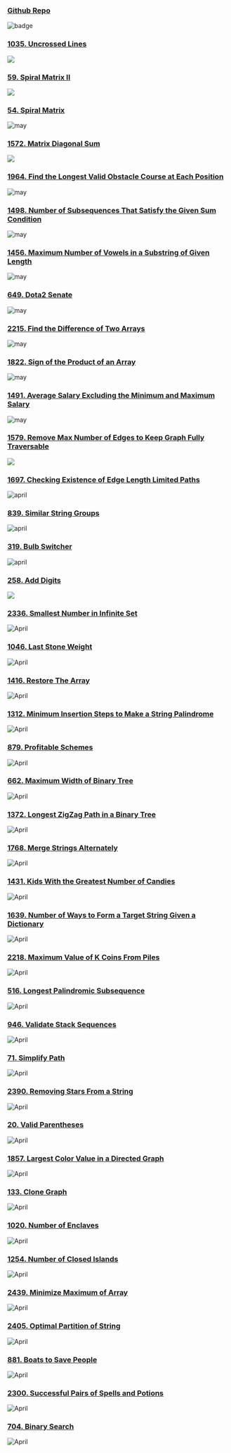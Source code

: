 ### [Github Repo](https://github.com/vishxm/leetcoding-challenge)

![badge](april/2023-04.gif)

### [1035. Uncrossed Lines](https://leetcode.com/problems/uncrossed-lines/description/)
![](may/maxUncrossedLines.png)

### [59. Spiral Matrix II](https://leetcode.com/problems/spiral-matrix-ii/description/)
![](may/generateMatrix.png)

### [54. Spiral Matrix](https://leetcode.com/problems/spiral-matrix/description/)
![may](may/spiralOrder.png)

### [1572. Matrix Diagonal Sum](https://leetcode.com/problems/matrix-diagonal-sum/description/)
![](may/diagonalSum.png)

### [1964. Find the Longest Valid Obstacle Course at Each Position](https://leetcode.com/problems/find-the-longest-valid-obstacle-course-at-each-position/description/)
![may](may/longestObstacleCourseAtEachPosition.png)

### [1498. Number of Subsequences That Satisfy the Given Sum Condition](https://leetcode.com/problems/number-of-subsequences-that-satisfy-the-given-sum-condition/description/)
![may](may/numSubseq.png)

### [1456. Maximum Number of Vowels in a Substring of Given Length](https://leetcode.com/problems/maximum-number-of-vowels-in-a-substring-of-given-length/description/)
![may](may/maxVowels.png)

### [649. Dota2 Senate](https://leetcode.com/problems/dota2-senate/description/)
![may](may/predictPartyVictory.png)

### [2215. Find the Difference of Two Arrays](https://leetcode.com/problems/find-the-difference-of-two-arrays/description/)
![may](may/findDifference.png)

### [1822. Sign of the Product of an Array](https://leetcode.com/problems/sign-of-the-product-of-an-array/description/)
![may](may/signOfProductOfArray.png)

### [1491. Average Salary Excluding the Minimum and Maximum Salary](https://leetcode.com/problems/average-salary-excluding-the-minimum-and-maximum-salary/description/)
![may](may/average.png)

### [1579. Remove Max Number of Edges to Keep Graph Fully Traversable](https://leetcode.com/problems/remove-max-number-of-edges-to-keep-graph-fully-traversable/description/)
![](april/maxNumEdgesToRemove.png)

### [1697. Checking Existence of Edge Length Limited Paths](https://leetcode.com/problems/checking-existence-of-edge-length-limited-paths/description/)
![april](april/distanceLimitedPathsExist.png)

### [839. Similar String Groups](https://leetcode.com/problems/similar-string-groups/)
![april](april/numSimilarGroups.png)

### [319. Bulb Switcher](https://leetcode.com/problems/bulb-switcher/description/)
![april](april/bulbSwitch.png)

### [258. Add Digits](https://leetcode.com/problems/add-digits/description/)
![](april/addDigits.png)

### [2336. Smallest Number in Infinite Set](https://leetcode.com/problems/smallest-number-in-infinite-set/)
![April](april/SmallestInfiniteSet.png)

### [1046. Last Stone Weight](https://leetcode.com/problems/last-stone-weight/)
![April](april/lastStoneWeight.png)

### [1416. Restore The Array](https://leetcode.com/problems/restore-the-array/description/)
![April](april/numberOfArrays.png)

### [1312. Minimum Insertion Steps to Make a String Palindrome](https://leetcode.com/problems/minimum-insertion-steps-to-make-a-string-palindrome/)
![April](april/minInsertions.png)

### [879. Profitable Schemes](https://leetcode.com/problems/profitable-schemes/)
![April](april/profitableSchemes.png)

### [662. Maximum Width of Binary Tree](https://leetcode.com/problems/maximum-width-of-binary-tree/)
![April](april/widthOfBinaryTree.png)

### [1372. Longest ZigZag Path in a Binary Tree](https://leetcode.com/problems/longest-zigzag-path-in-a-binary-tree/)
![April](april/longestZigZag.png)

### [1768. Merge Strings Alternately](https://leetcode.com/problems/merge-strings-alternately/description/)
![April](april/mergeAlternately.png)

### [1431. Kids With the Greatest Number of Candies](https://leetcode.com/problems/kids-with-the-greatest-number-of-candies/description/)
![April](april/kidsWithCandies.png)

### [1639. Number of Ways to Form a Target String Given a Dictionary](https://leetcode.com/problems/number-of-ways-to-form-a-target-string-given-a-dictionary/description/)
![April](april/numWays.png)

### [2218. Maximum Value of K Coins From Piles](https://leetcode.com/problems/maximum-value-of-k-coins-from-piles/)
![April](april/maxValueOfCoins.png)

### [516. Longest Palindromic Subsequence](https://leetcode.com/problems/longest-palindromic-subsequence/description/)
![April](april/longestPalindromeSubsequence.png)

### [946. Validate Stack Sequences](https://leetcode.com/problems/validate-stack-sequences/description/)
![April](april/validateStackSequence.png)

### [71. Simplify Path](https://leetcode.com/problems/simplify-path/description/)
![April](april/simplifyPath.png)

### [2390. Removing Stars From a String](https://leetcode.com/problems/removing-stars-from-a-string/description/)
![April](april/removingStarsFromAString.png)

### [20. Valid Parentheses](https://leetcode.com/problems/valid-parentheses/description/)
![April](april/validParathese.png)

### [1857. Largest Color Value in a Directed Graph](https://leetcode.com/problems/largest-color-value-in-a-directed-graph/)
![April](april/largestPathValue.png)

### [133. Clone Graph](https://leetcode.com/problems/clone-graph/)
![April](april/cloneGraph.png)

### [1020. Number of Enclaves](https://leetcode.com/problems/number-of-enclaves/)
![April](april/numberOfEnclaves.png)

### [1254. Number of Closed Islands](https://leetcode.com/problems/number-of-closed-islands/)
![April](april/numberOfClosedIslands.png)

### [2439. Minimize Maximum of Array](https://leetcode.com/problems/minimize-maximum-of-array/description/)
![April](april/minimiseMaximumOfArray.png)

### [2405. Optimal Partition of String](https://leetcode.com/problems/optimal-partition-of-string/)
![April](april/optimalPartitionOfString.png)

### [881. Boats to Save People](https://leetcode.com/problems/boats-to-save-people/)
![April](april/boatsToSavePeople.png)

### [2300. Successful Pairs of Spells and Potions](https://leetcode.com/problems/successful-pairs-of-spells-and-potions/)
![April](april/successfulPairsOfSpellsAndPotions.png)

### [704. Binary Search](https://leetcode.com/problems/binary-search/)
![April](april/binarySearch.png)
